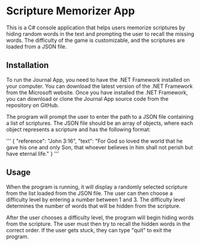 # Scripture Memorizer App
This is a C# console application that helps users memorize scriptures by hiding random words in the text and prompting the user to recall the missing words. The difficulty of the game is customizable, and the scriptures are loaded from a JSON file.

## Installation
To run the Journal App, you need to have the .NET Framework installed on your computer. You can download the latest version of the .NET Framework from the Microsoft website. Once you have installed the .NET Framework, you can download or clone the Journal App source code from the repository on GitHub.

The program will prompt the user to enter the path to a JSON file containing a list of scriptures. The JSON file should be an array of objects, where each object represents a scripture and has the following format:

'''
{
  "reference": "John 3:16",
  "text": "For God so loved the world that he gave his one and only Son, that whoever believes in him shall not perish but have eternal life."
}
'''

## Usage
When the program is running, it will display a randomly selected scripture from the list loaded from the JSON file. The user can then choose a difficulty level by entering a number between 1 and 3. The difficulty level determines the number of words that will be hidden from the scripture.

After the user chooses a difficulty level, the program will begin hiding words from the scripture. The user must then try to recall the hidden words in the correct order. If the user gets stuck, they can type "quit" to exit the program.